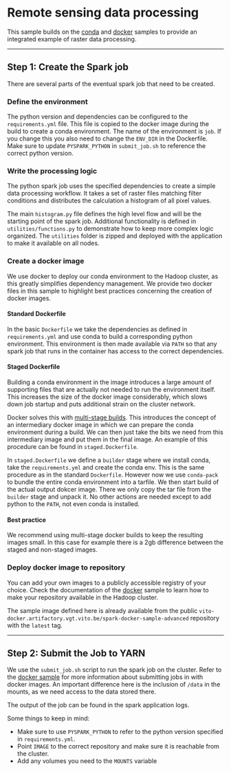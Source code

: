 
# Remote sensing data processing

This sample builds on the [conda](../conda/README.md) and [docker](../docker/README.md) samples to provide an integrated
example of raster data processing.

-----

## Step 1: Create the Spark job

There are several parts of the eventual spark job that need to be created.

### Define the environment
The python version and dependencies can be configured to the `requirements.yml` file. 
This file is copied to the docker image during the build to create a conda environment.
The name of the environment is `job`. If you change this you also need to change the `ENV_DIR` in the Dockerfile.
Make sure to update `PYSPARK_PYTHON` in `submit_job.sh` to reference the correct python version.

### Write the processing logic
The python spark job uses the specified dependencies to create a simple data processing workflow.
It takes a set of raster files matching filter conditions and distributes the calculation a histogram of all pixel values.

The main `histogram.py` file defines the high level flow and will be the starting point of the spark job.
Additional functionality is defined in `utilities/functions.py` to demonstrate how to keep more complex logic organized.
The `utilities` folder is zipped and deployed with the application to make it available on all nodes.

### Create a docker image
We use docker to deploy our conda environment to the Hadoop cluster, as this greatly simplifies dependency management.
We provide two docker files in this sample to highlight best practices concerning the creation of docker images.

#### Standard Dockerfile
In the basic `Dockerfile` we take the dependencies as defined in `requirements.yml` and use conda to build a 
corresponding python environment. This environment is then made available via `PATH` so that any spark job that runs 
in the container has access to the correct dependencies.

#### Staged Dockerfile
Building a conda environment in the image introduces a large amount of supporting files that are actually not
needed to run the environment itself. This increases the size of the docker image considerably, 
which slows down job startup and puts additional strain on the cluster network.

Docker solves this with [multi-stage builds](https://docs.docker.com/build/building/multi-stage/). 
This introduces the concept of an intermediary docker image in which we can prepare the conda environment during a build. 
We can then just take the bits we need from this intermediary image and put them in the final image. 
An example of this procedure can be found in `staged.Dockerfile`.

In `staged.Dockerfile` we define a `builder` stage where we install conda, take the `requirements.yml` and create the conda env. 
This is the same procedure as in the standard `Dockerfile`. However now we use `conda-pack` to bundle the entire conda environment into a tarfile.
We then start build of the actual output dokcer image. There we only copy the tar file from the `builder` stage and unpack it.
No other actions are needed except to add python to the `PATH`, not even conda is installed.

#### Best practice
We recommend using multi-stage docker builds to keep the resulting images small. 
In this case for example there is a 2gb difference between the staged and non-staged images.

### Deploy docker image to repository
You can add your own images to a publicly accessible registry of your choice.
Check the documentation of the [docker](../docker/README.md) sample to learn how to make your repository available 
in the Hadoop cluster.

The sample image defined here is already available from the public 
`vito-docker.artifactory.vgt.vito.be/spark-docker-sample-advanced` repository with the `latest` tag.

-----

## Step 2: Submit the Job to YARN
We use the `submit_job.sh` script to run the spark job on the cluster.
Refer to the [docker sample](../docker/README.md) for more information about submitting jobs in with docker images.
An important difference here is the inclusion of `/data` in the mounts, as we need access to the data stored there.

The output of the job can be found in the spark application logs.

Some things to keep in mind:

- Make sure to use `PYSPARK_PYTHON` to refer to the python version specified in `requirements.yml`.
- Point `IMAGE` to the correct repository and make sure it is reachable from the cluster.
- Add any volumes you need to the `MOUNTS` variable
